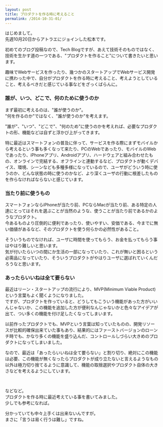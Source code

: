 ```yaml
---
layout: post
title: プロダクトを作る時に考えること
permalink: /2014-10-31-01/
---
```


はじめまして。  
先週10月20日からアトラエにジョインした松本です。  

初めてのブログ投稿なので、Tech Blogですが、あえて技術そのものではなく、技術を生かす道の一つである、"プロダクトを作ること"について書きたいと思います。  

趣味でWebサービスを作ったり、幾つかのスタートアップでWebサービス開発に携わった中で、自分がプロダクトを作る時に考えること、考えようとしていること、考えるべきだと感じている事などをざっくばらんに。  

### 誰が、いつ、どこで、何のために使うのか

まず最初に考えるのは、"誰が使うのか"。  
"何を作るのか"ではなく、"誰が使うのか"を考えます。  

"誰が"、"いつ"、"どこで"、"何のため"に使うのかを考えれば、必要なプロダクトの形、機能などは自ずと浮かび上がってきます。  

特に最近はスマートフォンの普及に伴って、サービスを作る際にまずモバイルから考えるという事も多くなって来たり、PCのWebであったり、モバイルのWebであったり、iPhoneアプリ、Androidアプリ、ハードウェアと組み合わせたもの、オンラインで完結する、オフラインと連動するなど、プロダクトが動くデバイス、環境、シーンなども多種多様になっているので、ユーザがどういう時に使うのか、どんな状態の時に使うのかなど、より深くユーザの行動に根差したものを作らなければならないと感じています。  

### 当たり前に使うもの

スマートフォンならiPhoneが当たり前、PCならMacが当たり前、ある特定の人達にとってはそれを選ぶことが当然のような、使うことが当たり前であるかのようなプロダクト。  
今あるものより圧倒的に便利であったり、使いやすい、安価である、今までに無い価値があるなど、そのプロダクトを使う何らかの必然性があること。  

そういうものでなければ、ユーザに時間を使ってもらう、お金を払ってもらう事はやはり難しいと思います。  
気が付いたらいつの間にか生活の一部になっていたり、これが無いと困るという必需品になっていたり、そういうプロダクトがやはりユーザに選ばれていくんだろうなと思います。  

### あったらいいねは全て要らない

最近はリーン・スタートアップの流行により、MVP(Minimum Viable Product)という言葉もよく聞くようになりました。  
ですが、プロダクトを作っていると、どうしてもこういう機能があった方がいいんじゃないか、この機能を追加した方が便利なんじゃないかと色々なアイデアが出て、つい多くの機能を付け足したくなってしまいます。  

以前作ったプロダクトでも、MVPという言葉は知っていたものの、開発リソースが比較的確保出来ていた事もあり、結果的にはファーストバージョンのローンチ時でも、かなり多くの機能を盛り込んだ、コントロールしづらい大きめのプロダクトになってしまいました。  

なので、最近は「あったらいいねは全て要らない」と割り切り、絶対にこの機能は必要、この機能が無くなったらプロダクトが成り立たないと言えるようなもの以外は極力切り捨てるように意識して、機能の取捨選択やプロダクト自体の大きさなどを考えるようにしています。  

<br />

などなど。  
プロダクトを作る時に最近考えている事を書いてみました。  
少しでも参考になれば。  

分かっていても中々上手くは出来ないんですが。  
まさに「言うは易く行うは難し」ですね。  
